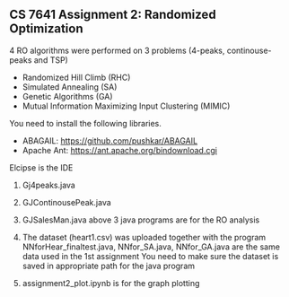 ## CS 7641 Assignment 2: Randomized Optimization
4 RO algorithms were performed on 3 problems (4-peaks, continouse-peaks and TSP)
- Randomized Hill Climb (RHC)
- Simulated Annealing (SA)
- Genetic Algorithms (GA)
- Mutual Information Maximizing Input Clustering (MIMIC)

You need to install the following libraries.
- ABAGAIL: https://github.com/pushkar/ABAGAIL
- Apache Ant: https://ant.apache.org/bindownload.cgi

Elcipse is the IDE

1. Gj4peaks.java
2. GJContinousePeak.java
3. GJSalesMan.java
   above 3 java programs are for the RO analysis
   
4. The dataset (heart1.csv) was uploaded together with the program
   NNforHear_finaltest.java,   NNfor_SA.java, NNfor_GA.java are the same data used in the 1st assignment
   You need to make sure the dataset is saved in appropriate path for the java program 
      
6. assignment2_plot.ipynb is for the graph plotting 



